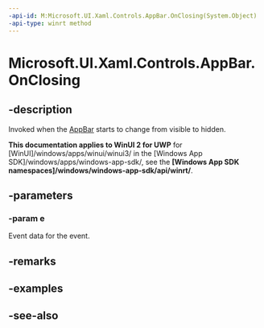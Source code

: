 ```yaml
---
-api-id: M:Microsoft.UI.Xaml.Controls.AppBar.OnClosing(System.Object)
-api-type: winrt method
---
```


<!-- Method syntax
virtual protected void OnClosing(System.Object e)
-->

# Microsoft.UI.Xaml.Controls.AppBar.OnClosing

## -description
Invoked when the [AppBar](appbar.md) starts to change from visible to hidden.

**This documentation applies to WinUI 2 for UWP** for [WinUI]/windows/apps/winui/winui3/ in the [Windows App SDK]/windows/apps/windows-app-sdk/, see the **[Windows App SDK namespaces]/windows/windows-app-sdk/api/winrt/**.

## -parameters
### -param e
Event data for the event.

## -remarks

## -examples

## -see-also
